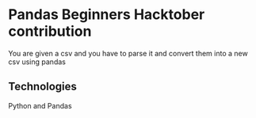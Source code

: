 # Pandas Beginners Hacktober contribution
You are given a csv and you have to parse it and convert them into a new csv using pandas

## Technologies
Python and Pandas

